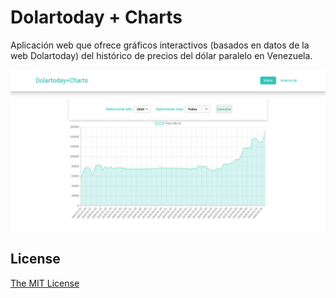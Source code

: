 # Dolartoday + Charts

Aplicación web que ofrece gráficos interactivos (basados en datos de la web Dolartoday) del histórico de precios del dólar paralelo en Venezuela.

![](home-page.png)

## License

[The MIT License](LICENSE)
